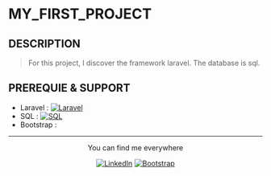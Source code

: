 # MY_FIRST_PROJECT

## DESCRIPTION

> For this project, I discover the framework laravel. The database is sql.
## PREREQUIE & SUPPORT

<div>
<ul>

<li>Laravel : <a href="https://laravel.com/docs/5.5" target="_blank"><img src="https://img.shields.io/badge/Laravel-laravel.svg?&style=flat-square&logo=laravel&logoColor=red&color=white" alt="Laravel"></a></li>
<li>SQL : <a href="https://www.codecademy.com/learn/learn-sql" target="_blank"><img src="https://img.shields.io/badge/MySQL-mysql.svg?&style=flat-square&logo=mysql&logoColor=blue&color=white" alt="SQL"></a></li>
<li>Bootstrap : </li>
</ul>
</div>


<div align="center">

---

You can find me everywhere

<a href="https://www.linkedin.com/in/mawul%C3%A9-toudoguin-54a0831a3/" target="_blank"><img src="https://img.shields.io/badge/LinkedIn-%230077B5.svg?&style=flat-square&logo=linkedin&logoColor=white" alt="LinkedIn"></a>
<a href="https://getbootstrap.com/docs/5.1/getting-started/introduction/" target="_blank"><img src="https://img.shields.io/badge/Bootstrap-bootstrap.svg?&style=flat-square&logo=bootstrap&logoColor=blueviolet" alt="Bootstrap"></a>
</div>
